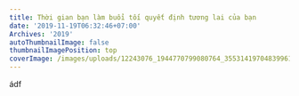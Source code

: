 ```yaml
---
title: Thời gian bạn làm buổi tối quyết định tương lai của bạn
date: '2019-11-19T06:32:46+07:00'
Archives: '2019'
autoThumbnailImage: false
thumbnailImagePosition: top
coverImage: /images/uploads/12243076_1944770799080764_3553141970483996169_n.jpg
---
```

ádf

